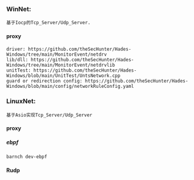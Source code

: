 ### WinNet:
```
基于Iocp的Tcp_Server/Udp_Server.
```
#### proxy
```
driver: https://github.com/theSecHunter/Hades-Windows/tree/main/MonitorEvent/netdrv
lib/dll: https://github.com/theSecHunter/Hades-Windows/tree/main/MonitorEvent/netdrvlib
unitTest: https://github.com/theSecHunter/Hades-Windows/blob/main/UnitTest/UntsNetwork.cpp
guard or redirection config: https://github.com/theSecHunter/Hades-Windows/blob/main/config/networkRuleConfig.yaml
```

### LinuxNet:
```
基于Asio实现Tcp_Server/Udp_Server
```
#### proxy
##### ebpf
```
barnch dev-ebpf
```
#### Rudp 
